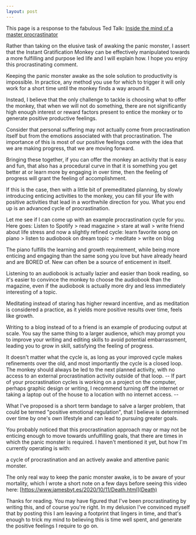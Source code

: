```yaml
---
layout: post
---
```


This page is a response to the fabulous Ted Talk:
[Inside the mind of a master procrastinator](https://www.youtube.com/watch?v=arj7oStGLkU&t=7s&ab_channel=TED)


Rather than taking on the elusive task of awaking the panic monster,
I assert that the Instant Gratification Monkey can be effectively manipulated
towards a more fulfilling and purpose led life and I will explain how. I hope
you enjoy this procrastinating comment.

Keeping the panic monster awake as the sole solution to productivity is impossible.
In practice, any method you use for which to trigger it will only work for a
short time until the monkey finds a way around it.

Instead, I believe that the only challenge to tackle is choosing what to offer
the monkey, that when we will not do something, there are not significantly
high enough interest or reward factors present to entice the monkey or to
generate positive productive feelings.

Consider that personal suffering may not actually come from
procrastination itself but from the emotions associated with that procrastination.
The importance of this is most of our positive feelings come with the idea that
we are making progress, that we are moving forward.

Bringing these together, if you can offer the monkey an activity that is
easy and fun, that also has a procedural curve in that it is something you get
better at or learn more by engaging in over time, then the feeling of progress will
grant the feeling of accomplishment.

If this is the case, then with a little bit of premeditated planning,
by slowly introducing enticing activities to the monkey,
you can fill your life with positive activities that lead in a worthwhile direction
for you. What you end up is an advanced cycle of procrastination.

Let me see if I can come up with an example procrastination cycle for you. Here goes:
Listen to Spotify > read magazine > stare at wall > write friend about life stress
and now a slightly refined cycle:
learn favorite song on piano > listen to audiobook on dream topic > meditate > write on blog

The piano fulfills the learning and growth requirement, while being more enticing
and engaging than the same song you love but have already heard and are BORED of.
New can often be a source of enticement in itself.

Listening to an audiobook is actually lazier and easier than book reading, so
it's easier to convince the monkey to choose the audiobook than the magazine, even
if the audiobook is actually more dry and less immediately interesting of a topic.

Meditating instead of staring has higher reward incentive, and as meditation is
considered a practice, as it yields more positive results over time, feels like growth.

Writing to a blog instead of to a friend is an example of producing output
at scale. You say the same thing to a larger audience, which may prompt you to
improve your writing and editing skills to avoid potential embarrassment, leading
you to grow in skill, satisfying the feeling of progress.

It doesn't matter what the cycle is, as long as your improved cycle makes refinements
over the old, and most importantly the cycle is a closed loop. The monkey should
always be led to the next planned activity, with no access to an external
procrastination activity outside of that loop.
-- If part of your procrastination cycles is working on a project on the computer, perhaps graphic design or writing,
I recommend turning off the internet or taking a laptop out of the house to a location
with no internet access. --

What I've proposed is a short term bandage to salve a larger problem,
that could be termed "positive emotional regulation", that I believe is
determined over time by one's own lifestyle and can lead to pursuing greater
goals.

You probably noticed that this procrastination approach may or may not
be enticing enough to move towards unfulfilling goals, that there are times in
which the panic monster is required. I haven't mentioned it yet, but how I'm
currently operating is with:

a cycle of procrastination and an actively awake and
attentive panic monster.

The only real way to keep the panic monster awake, is to be aware of your mortality,
which I wrote a short note on a few days before seeing this video here:
[https://www.jamesbyt.es/2020/10/11/Death.html](Death)

Thanks for reading. You may have figured that I've been procrastinating by writing
this, and of course you're right. In my delusion I've convinced myself that by
posting this I am leaving a footprint that lingers in time, and that's enough to
trick my mind to believing this is time well spent, and generate the positive feelings
I require to go on.
